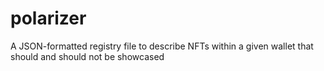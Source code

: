 # polarizer
A JSON-formatted registry file to describe NFTs within a given wallet that should and should not be showcased
